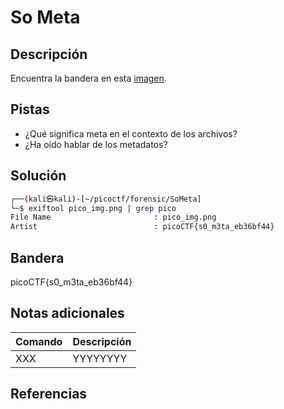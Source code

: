 # So Meta

## Descripción
Encuentra la bandera en esta [imagen](https://jupiter.challenges.picoctf.org/static/89b371a46702a31aa9931a2a2b12f8bf/pico_img.png).

## Pistas
- ¿Qué significa meta en el contexto de los archivos?
- ¿Ha oído hablar de los metadatos?

## Solución
```bash
┌──(kali㉿kali)-[~/picoctf/forensic/SoMeta]
└─$ exiftool pico_img.png | grep pico
File Name                       : pico_img.png
Artist                          : picoCTF{s0_m3ta_eb36bf44}
```

## Bandera
picoCTF{s0_m3ta_eb36bf44}

## Notas adicionales
| Comando | Descripción |
|--------|--------|
| XXX | YYYYYYYY |

## Referencias